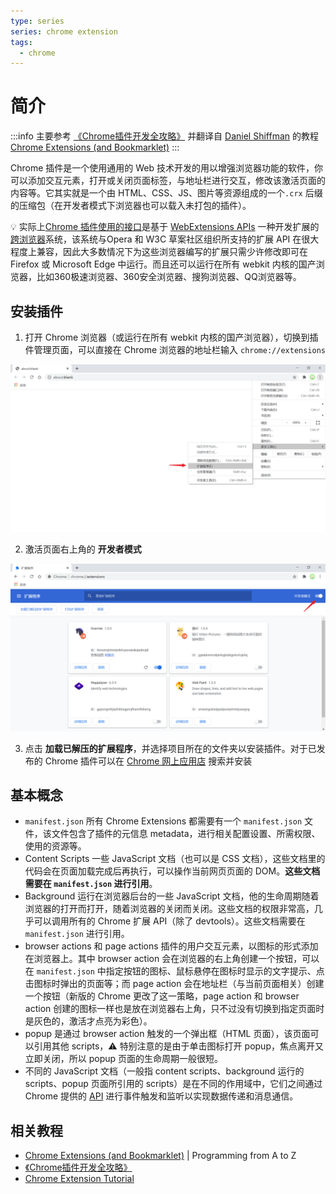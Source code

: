 ```yaml
---
type: series
series: chrome extension
tags:
  - chrome
---
```


# 简介
:::info
主要参考 [《Chrome插件开发全攻略》](https://github.com/sxei/chrome-plugin-demo) 并翻译自 [Daniel Shiffman](https://shiffman.net/) 的教程 [Chrome Extensions (and Bookmarklet)](https://shiffman.net/a2z/chrome-ext/)
:::

Chrome 插件是一个使用通用的 Web 技术开发的用以增强浏览器功能的软件，你可以添加交互元素，打开或关闭页面标签，与地址栏进行交互，修改该激活页面的内容等。它其实就是一个由 HTML、CSS、JS、图片等资源组成的一个`.crx` 后缀的压缩包（在开发者模式下浏览器也可以载入未打包的插件）。

:bulb: 实际上[Chrome 插件使用的接口](https://developer.chrome.com/extensions/api_index)是基于 [WebExtensions APIs](https://developer.mozilla.org/en-US/docs/Mozilla/Add-ons/WebExtensions) 一种开发扩展的[跨浏览器](https://hacks.mozilla.org/2017/06/cross-browser-extensions-available-now-in-firefox/)系统，该系统与Opera 和 W3C 草案社区组织所支持的扩展 API 在很大程度上兼容，因此大多数情况下为这些浏览器编写的扩展只需少许修改即可在 Firefox 或 Microsoft Edge 中运行。而且还可以运行在所有 webkit 内核的国产浏览器，比如360极速浏览器、360安全浏览器、搜狗浏览器、QQ浏览器等。

## 安装插件
1. 打开 Chrome 浏览器（或运行在所有 webkit 内核的国产浏览器），切换到插件管理页面，可以直接在 Chrome 浏览器的地址栏输入 `chrome://extensions`

![扩展程序](./_v_images/20201014152723488_2060.png)

2. 激活页面右上角的 **开发者模式**

![打开开发者模式](./_v_images/20201014152822433_6278.png)

3. 点击 **加载已解压的扩展程序**，并选择项目所在的文件夹以安装插件。对于已发布的 Chrome 插件可以在 [Chrome 网上应用店](https://chrome.google.com/webstore/category/extensions) 搜索并安装

## 基本概念
* `manifest.json` 所有 Chrome Extensions 都需要有一个 `manifest.json` 文件，该文件包含了插件的元信息 metadata，进行相关配置设置、所需权限、使用的资源等。
* Content Scripts 一些 JavaScript 文档（也可以是 CSS 文档），这些文档里的代码会在页面加载完成后再执行，可以操作当前网页页面的 DOM。**这些文档需要在 `manifest.json` 进行引用**。
* Background 运行在浏览器后台的一些 JavaScript 文档，他的生命周期随着浏览器的打开而打开，随着浏览器的关闭而关闭。这些文档的权限非常高，几乎可以调用所有的 Chrome 扩展 API（除了 devtools）。这些文档需要在 `manifest.json` 进行引用。
* browser actions 和 page actions 插件的用户交互元素，以图标的形式添加在浏览器上。其中 browser action 会在浏览器的右上角创建一个按钮，可以在 `manifest.json` 中指定按钮的图标、鼠标悬停在图标时显示的文字提示、点击图标时弹出的页面等；而 page action 会在地址栏（与当前页面相关）创建一个按钮（新版的 Chrome 更改了这一策略，page action 和 browser action 创建的图标一样也是放在浏览器右上角，只不过没有切换到指定页面时是灰色的，激活才点亮为彩色）。
* popup 是通过 browser action 触发的一个弹出框（HTML 页面），该页面可以引用其他 scripts，:warning: 特别注意的是由于单击图标打开 popup，焦点离开又立即关闭，所以 popup 页面的生命周期一般很短。
* 不同的 JavaScript 文档（一般指 content scripts、background 运行的 scripts、popup 页面所引用的 scripts）是在不同的作用域中，它们之间通过 Chrome 提供的 [API](https://developer.chrome.com/extensions/api_index) 进行事件触发和监听以实现数据传递和消息通信。

## 相关教程
- [Chrome Extensions (and Bookmarklet)](https://shiffman.net/a2z/chrome-ext/) | Programming from A to Z
- [《Chrome插件开发全攻略》](https://github.com/sxei/chrome-plugin-demo)
- [Chrome Extension Tutorial](https://www.youtube.com/playlist?list=PLC3y8-rFHvwg2-q6Kvw3Tl_4xhxtIaNlY)